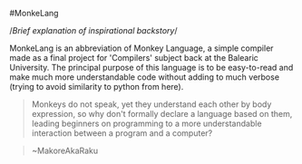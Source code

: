 #MonkeLang

/*Brief explanation of inspirational backstory*/

MonkeLang is an abbreviation of Monkey Language, a simple compiler made as a final project for 'Compilers' subject back at the Balearic University.
The principal purpose of this language is to be easy-to-read and make much more understandable code without adding to much verbose (trying to avoid similarity to python from here).

> Monkeys do not speak, yet they understand each other by body expression, so why don't formally declare a language based on them, leading beginners on programming to a more understandable interaction between a program and a computer?

>~MakoreAkaRaku